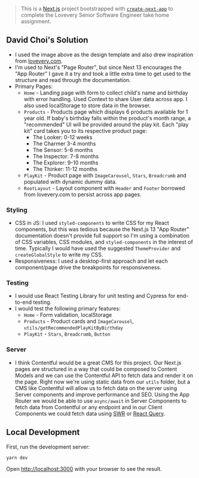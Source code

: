 > This is a [Next.js](https://nextjs.org/) project bootstrapped with [`create-next-app`](https://github.com/vercel/next.js/tree/canary/packages/create-next-app) to complete the Lovevery Senior Software Engineer take home assignment.

## David Choi's Solution

- I used the image above as the design template and also drew inspiration from [lovevery.com](https://lovevery.com).
- I'm used to Next's "Page Router", but since Next 13 encourages the "App Router" I gave it a try and took a little extra time to get used to the structure and read through the documentation.
- Primary Pages:
  - `Home` - Landing page with form to collect child's name and birthday with error handling. Used Context to share User data across app. I also used localStorage to store data in the browser.
  - `Products` - Products page which displays 6 products available for 1 year old. If baby's birthday falls within the product's month range, a "recommended" UI will be provided around the play kit. Each "play kit" card takes you to its respective product page:
    - The Looker: 0-12 weeks
    - The Charmer 3-4 months
    - The Sensor: 5-6 months
    - The Inspector: 7-8 months
    - The Explorer: 9-10 months
    - The Thinker: 11-12 months
  - `PlayKit` - Product page with `ImageCarousel`, `Stars`, `Breadcrumb` and populated with dynamic dummy data.
  - `RootLayout` - Layout component with `Header` and `Footer` borrowed from lovevery.com to persist across app pages.

### Styling
- CSS in JS: I used `styled-components` to write CSS for my React components, but this was tedious because the Next.js 13 "App Router" documentation doesn't provide full support so I'm using a combination of CSS variables, CSS modules, and `styled-components` in the interest of time. Typically I would have used the suggested `ThemeProvider` and `createGlobalStyle` to write my CSS.
- Responsiveness: I used a desktop-first approach and let each component/page drive the breakpoints for responsiveness.

### Testing
- I would use React Testing Library for unit testing and Cypress for end-to-end testing.
- I would test the following primary features:
  - `Home` - Form validation, localStorage
  - `Products` - Product cards and `ImageCarousel`, `utils/getRecommendedPlayKitByBirthday`
  - `PlayKit` - `Stars`, `Breadcrumb`, `Button`

### Server
- I think Contentful would be a great CMS for this project. Our Next.js pages are structured in a way that could be composed to Content Models and we can use the Contentful API to fetch data and render it on the page. Right now we're using static data from our `utils` folder, but a CMS like Contentful will allow us to fetch data on the server using Server components and improve performance and SEO. Using the App Router we would be able to use `async/await` in Server Components to fetch data from Contentful or any endpoint and in our Client Components we could fetch data using [SWR](https://swr.vercel.app/) or [React Query](https://tanstack.com/query/v4). 

## Local Development

First, run the development server:

```bash
yarn dev
```

Open [http://localhost:3000](http://localhost:3000) with your browser to see the result.
